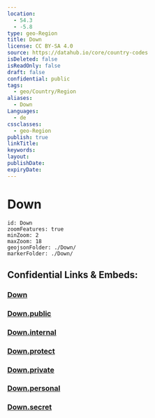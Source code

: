 ```yaml
---
location:
  - 54.3
  - -5.8
type: geo-Region
title: Down
license: CC BY-SA 4.0
source: https://datahub.io/core/country-codes
isDeleted: false
isReadOnly: false
draft: false
confidential: public
tags:
  - geo/Country/Region
aliases:
  - Down
Languages:
  - de
cssclasses:
  - geo-Region
publish: true
linkTitle:
keywords:
layout:
publishDate:
expiryDate:
---
```


# Down

```leaflet
id: Down
zoomFeatures: true 
minZoom: 2 
maxZoom: 18
geojsonFolder: ./Down/
markerFolder: ./Down/
```


## Confidential Links & Embeds: 

### [Down](/_Standards/Earth/Continent/Europe/Europe~North/UK/Ireland~North/counties~Ireland~North/Down.md) 

### [Down.public](/_public/Earth/Continent/Europe/Europe~North/UK/Ireland~North/counties~Ireland~North/Down.public.md) 

### [Down.internal](/_internal/Earth/Continent/Europe/Europe~North/UK/Ireland~North/counties~Ireland~North/Down.internal.md) 

### [Down.protect](/_protect/Earth/Continent/Europe/Europe~North/UK/Ireland~North/counties~Ireland~North/Down.protect.md) 

### [Down.private](/_private/Earth/Continent/Europe/Europe~North/UK/Ireland~North/counties~Ireland~North/Down.private.md) 

### [Down.personal](/_personal/Earth/Continent/Europe/Europe~North/UK/Ireland~North/counties~Ireland~North/Down.personal.md) 

### [Down.secret](/_secret/Earth/Continent/Europe/Europe~North/UK/Ireland~North/counties~Ireland~North/Down.secret.md)

